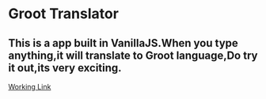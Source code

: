 # Groot Translator

## This is a app built in VanillaJS.When you type anything,it will translate to Groot language,Do try it out,its very exciting.

[Working Link](https://marksevengroottranslator.netlify.app/)
